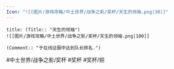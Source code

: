 ```yaml
---
Icon: "![[图片/游戏攻略/中土世界/战争之影/奖杯/天生的领袖.png|30]]"
---
```

```ad-common-bronze-trophy
title: (Title:: "天生的领袖")
![[图片/游戏攻略/中土世界/战争之影/奖杯/天生的领袖.png|100]]

(Comment:: "于在线征服中达到队长排名.")
```

#中土世界/战争之影/奖杯 #奖杯 #奖杯/铜
